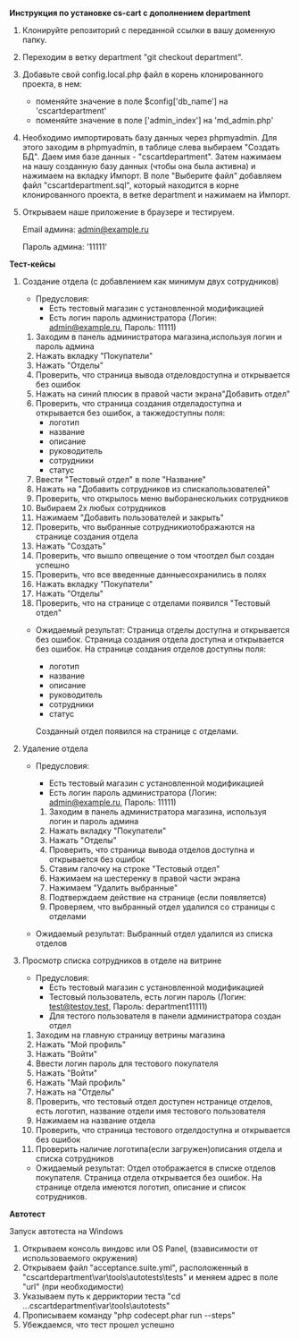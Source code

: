 <b>Инструкция по установке cs-cart с дополнением department</b>

1. Клонируйте репозиторий с переданной ссылки в вашу доменную папку.
2. Переходим в ветку department "git checkout department".
3. Добавьте свой config.local.php файл в корень клонированного проекта, в нем:

    + поменяйте значение в поле $config['db_name'] на 'cscartdepartment'
    + поменяйте значение в поле ['admin_index'] на 'md_admin.php'

4. Необходимо импортировать базу данных через phpmyadmin. Для этого заходим в phpmyadmin, в таблице слева выбираем "Создать БД". Даем имя базе данных - "cscartdepartment". Затем нажимаем на нашу созданную базу данных (чтобы она была активна) и нажимаем на вкладку Импорт. В поле "Выберите файл" добавляем файл "cscartdepartment.sql", который находится в корне клонированного проекта, в ветке department и нажимаем на Импорт.

5. Открываем наше приложение в браузере и тестируем.

    Email админа: admin@example.ru
    
    Пароль админа: '11111'


<b>Тест-кейсы</b>

1. Создание отдела (с добавлением как минимум двух сотрудников)
    + Предусловия: 
        - Есть тестовый магазин с установленной модификацией
        - Есть логин пароль администратора (Логин: admin@example.ru, Пароль: 11111)

    1. Заходим в панель администратора магазина,используя логин и пароль админа
    2. Нажать вкладку "Покупатели"
    3. Нажать "Отделы"
    4. Проверить, что страница вывода отделовдоступна и открывается без ошибок
    5. Нажать на синий плюсик в правой части экрана"Добавить отдел"
    6. Проверить, что страница создания отделадоступна и открывается без ошибок, а такжедоступны поля:
        - логотип
        - название
        - описание
        - руководитель
        - сотрудники
        - статус
    7. Ввести "Тестовый отдел" в поле "Название"
    8. Нажать на "Добавить сотрудников из спискапользователей"
    9. Проверить, что открылось меню выборанескольких сотрудников
    10. Выбираем 2х любых сотрудников
    11. Нажимаем "Добавить пользователей и закрыть"
    12. Проверить, что выбранные сотрудникиотображаются на странице создания отдела
    13. Нажать "Создать"
    14. Проверить, что вышло опвещение о том чтоотдел был создан успешно
    15. Проверить, что все введенные данныесохранились в полях
    16. Нажать вкладку "Покупатели"
    17. Нажать "Отделы"
    18. Проверить, что на странице с отделами появился "Тестовый отдел"

    + Ожидаемый результат: Страница отделы доступна и открывается без ошибок. Страница создания отдела доступна и открывается без ошибок. На странице создания отделов доступны поля:
        - логотип
        - название
        - описание
        - руководитель
        - сотрудники
        - статус

        Созданный отдел появился на странице с отделами.


2. Удаление отдела
    + Предусловия: 
        - Есть тестовый магазин с установленной модификацией
        - Есть логин пароль администратора (Логин: admin@example.ru, Пароль: 11111)

        1. Заходим в панель администратора магазина, используя логин и пароль админа
        2. Нажать вкладку "Покупатели"
        3. Нажать "Отделы"
        4. Проверить, что страница вывода отделов доступна и открывается без ошибок
        5. Ставим галочку на строке "Тестовый отдел" 
        6. Нажимаем на шестеренку в правой части экрана
        7. Нажимаем "Удалить выбранные" 
        8. Подтверждаем действие на странице (если появляется)
        9. Проверяем, что выбранный отдел удалился со страницы с отделами

    + Ожидаемый результат: Выбранный отдел удалился из списка отделов


3. Просмотр списка сотрудников в отделе на витрине
    + Предусловия:
        - Есть тестовый магазин с установленной модификацией
        - Тестовый пользователь, есть логин пароль (Логин: test@testov.test, Пароль: department11111)
        - Для тестого пользователя в панели администратора создан отдел

    1. Заходим на главную страницу ветрины магазина
    2. Нажать "Мой профиль"
    3. Нажать "Войти"
    4. Ввести логин пароль для тестового покупателя
    5. Нажать "Войти"
    6. Нажать "Май профиль"
    7. Нажать на "Отделы"
    8. Проверить, что тестовый отдел доступен нстранице отделов, есть логотип, название отдели имя тестового пользователя
    9. Нажимаем на название отдела
    10. Проверить, что страница тестового отделдоступна и открывается без ошибок
    11. Проверить наличие логотипа(если загружен)описания отдела и списка сотрудников

    + Ожидаемый результат: Отдел отображается в списке отделов покупателя. Страница отдела открывается без ошибок. На странице отдела имеются логотип, описание и список сотрудников.


<b>Автотест</b>

 Запуск автотеста на Windows

1. Открываем консоль виндовс или OS Panel, (взависимости от использоваемого окружения)
2. Открываем файл "acceptance.suite.yml", расположенный в "cscartdepartment\var\tools\autotests\tests" и меняем адрес в поле "url" (при необходимости)
3. Указываем путь к дерриктории теста "cd ...cscartdepartment\var\tools\autotests"
4. Прописываем команду "php codecept.phar run --steps"
5. Убеждаемся, что тест прошел успешно




